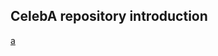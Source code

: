 ## CelebA repository introduction


[a](https://link.zhihu.com/?target=http%3A//mmlab.ie.cuhk.edu.hk/projects/CelebA.html)

